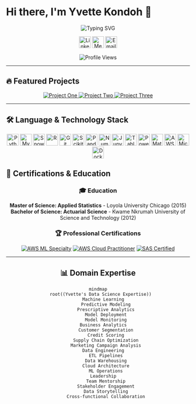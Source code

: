 # Hi there, I'm Yvette Kondoh 👋

<div align="center">
  <img src="https://readme-typing-svg.herokuapp.com?font=Fira+Code&weight=500&size=28&duration=3000&pause=1000&color=2F81F7&center=true&vCenter=true&random=false&width=700&height=100&lines=Senior+Data+Scientist;8%2B+Years+Experience;ML+%7C+DL+%7C+NLP;Python+%7C+SQL+%7C+Git;AWS+Certified+ML+Specialist;Data+Storytelling+Expert" alt="Typing SVG" />
</div>


<div align="center">


  [<img src="https://img.icons8.com/color/48/000000/linkedin.png" alt="LinkedIn" width="32" height="32">](https://www.linkedin.com/in/yvettekondoh)
  [<img src="https://img.icons8.com/ios-filled/48/000000/medium-logo.png" alt="Medium" width="32" height="32">](https://medium.com/@ykondoh)
  [<img src="https://img.icons8.com/color/48/000000/gmail.png" alt="Email" width="32" height="32">](mailto:yvetteekon@gmail.com)

  

  ![Profile Views](https://komarev.com/ghpvc/?username=yvetteekon&label=Profile%20Views&color=2F81F7&style=for-the-badge)
  
</div>

---


## 🔥 Featured Projects 

  </p>
  <p align="center">
    <!-- Project 1 -->
    <a href="https://github.com/yvetteekon/employee-attrition-insights">
      <img src="https://github-readme-stats.vercel.app/api/pin/?username=yvetteekon&repo=employee-attrition&theme=dark&bg_color=000000&title_color=ffffff&text_color=ffffff&icon_color=00ff00" alt="Project One">
    </a>
    <!-- Project 2 -->
    <a href="https://github.com/yourusername/project-two">
      <img src="https://github-readme-stats.vercel.app/api/pin/?username=yourusername&repo=project-two&theme=dark&bg_color=000000&title_color=ffffff&text_color=ffffff&icon_color=00ff00" alt="Project Two">
    </a>
    <!-- Project 3 -->
    <a href="https://github.com/yourusername/project-three">
      <img src="https://github-readme-stats.vercel.app/api/pin/?username=yourusername&repo=project-three&theme=dark&bg_color=000000&title_color=ffffff&text_color=ffffff&icon_color=00ff00" alt="Project Three">
    </a>
  </p>
</div>

---

</div>


## 🛠️ Language & Technology Stack

<div align="center">


<img src="https://img.icons8.com/color/48/000000/python.png" alt="Python" width="32" height="32">
<img src="https://cdn.jsdelivr.net/gh/devicons/devicon/icons/mysql/mysql-original.svg" alt="MySQL" width="32" height="32">
<img src="https://img.icons8.com/color/48/000000/snowflake.png" alt="Snowflake" width="32" height="32">
<img src="https://cdn.jsdelivr.net/gh/devicons/devicon/icons/r/r-original.svg" alt="R" width="32" height="32">
<img src="https://img.icons8.com/color/48/000000/git.png" alt="Git" width="32" height="32">



<img src="https://cdn.jsdelivr.net/gh/devicons/devicon/icons/scikitlearn/scikitlearn-original.svg" alt="Scikit Learn" width="32" height="32">
<img src="https://img.icons8.com/color/48/000000/pandas.png" alt="Pandas" width="32" height="32">
<img src="https://img.icons8.com/color/48/000000/numpy.png" alt="NumPy" width="32" height="32">
<img src="https://cdn.jsdelivr.net/gh/devicons/devicon/icons/jupyter/jupyter-original.svg" alt="Jupyter" width="32" height="32">


<img src="https://img.icons8.com/color/48/000000/tableau-software.png" alt="Tableau" width="32" height="32">
<img src="https://img.icons8.com/color/48/000000/power-bi.png" alt="Power BI" width="32" height="32">
<img src="https://img.icons8.com/color/48/000000/matplotlib.png" alt="Matplotlib" width="32" height="32">



<img src="https://img.icons8.com/color/48/000000/amazon-web-services.png" alt="AWS" width="32" height="32">
<img src="https://cdn.jsdelivr.net/gh/devicons/devicon/icons/azure/azure-original.svg" alt="Microsoft Azure" width="32" height="32">



<img src="https://img.icons8.com/color/48/000000/docker.png" alt="Docker" width="32" height="32">


</div>

## 🏅 Certifications & Education

<div align="center">

### 🎓 **Education**
**Master of Science: Applied Statistics** - Loyola University Chicago (2015)  
**Bachelor of Science: Actuarial Science** - Kwame Nkrumah University of Science and Technology (2012)

### 🏆 **Professional Certifications**
[![AWS ML Specialty](https://img.shields.io/badge/AWS_ML_Specialty-232F3E?style=for-the-badge&logo=amazon-aws&logoColor=white)](https://www.credly.com/badges/2714a6c8-512d-49fc-8c67-538e8b5f9728/public_url)
[![AWS Cloud Practitioner](https://img.shields.io/badge/AWS_Cloud_Practitioner-232F3E?style=for-the-badge&logo=amazon-aws&logoColor=white)](https://www.credly.com/badges/4159496e-4a6f-4c92-bc72-e385c0b97492/public_url)
[![SAS Certified](https://img.shields.io/badge/SAS_Certified_Programmer-1E77B7?style=for-the-badge&logo=sas&logoColor=white)](https://www.credly.com/badges/f27af4cb-eb6e-4f7f-b1e0-044fd6fc16cc/public_url)

---

## 📊 Domain Expertise

<div align="center">

```mermaid
mindmap
  root((Yvette's Data Science Expertise))
    Machine Learning
      Predictive Modeling
      Prescriptive Analytics
      Model Deployment
      Model Monitoring
    Business Analytics
      Customer Segmentation
      Credit Scoring
      Supply Chain Optimization
      Marketing Campaign Analysis
    Data Engineering
      ETL Pipelines
      Data Warehousing
      Cloud Architecture
      ML Operations
    Leadership
      Team Mentorship
      Stakeholder Engagement
      Data Storytelling
      Cross-functional Collaboration
```

</div>







<br/>
